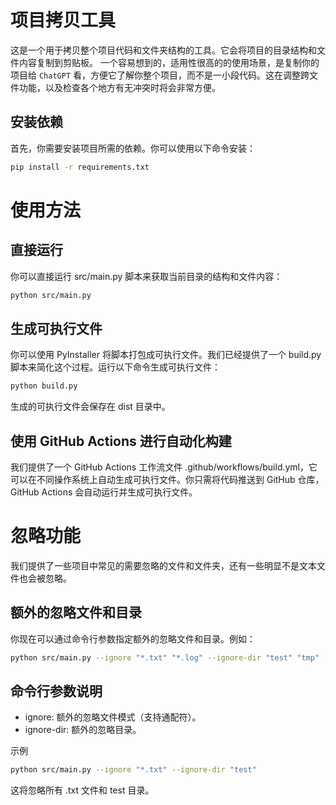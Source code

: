 # 项目拷贝工具

这是一个用于拷贝整个项目代码和文件夹结构的工具。它会将项目的目录结构和文件内容复制到剪贴板。
一个容易想到的，适用性很高的的使用场景，是复制你的项目给 `ChatGPT` 看，方便它了解你整个项目，而不是一小段代码。这在调整跨文件功能，以及检查各个地方有无冲突时将会非常方便。

## 安装依赖

首先，你需要安装项目所需的依赖。你可以使用以下命令安装：

```sh
pip install -r requirements.txt
```

# 使用方法
## 直接运行

你可以直接运行 src/main.py 脚本来获取当前目录的结构和文件内容：

```sh
python src/main.py
```

## 生成可执行文件

你可以使用 PyInstaller 将脚本打包成可执行文件。我们已经提供了一个 build.py 脚本来简化这个过程。运行以下命令生成可执行文件：

```sh
python build.py
```

生成的可执行文件会保存在 dist 目录中。

## 使用 GitHub Actions 进行自动化构建

我们提供了一个 GitHub Actions 工作流文件 .github/workflows/build.yml，它可以在不同操作系统上自动生成可执行文件。你只需将代码推送到 GitHub 仓库，GitHub Actions 会自动运行并生成可执行文件。

# 忽略功能

我们提供了一些项目中常见的需要忽略的文件和文件夹，还有一些明显不是文本文件也会被忽略。

## 额外的忽略文件和目录

你现在可以通过命令行参数指定额外的忽略文件和目录。例如：

```sh
python src/main.py --ignore "*.txt" "*.log" --ignore-dir "test" "tmp"
```

## 命令行参数说明

- ignore: 额外的忽略文件模式（支持通配符）。
- ignore-dir: 额外的忽略目录。

示例

```sh
python src/main.py --ignore "*.txt" --ignore-dir "test"
```

这将忽略所有 .txt 文件和 test 目录。